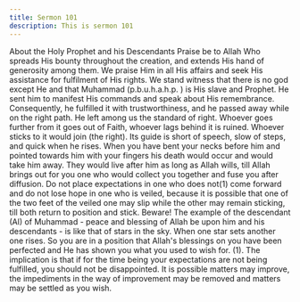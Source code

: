 ```yaml
---
title: Sermon 101
description: This is sermon 101
---
```


About the Holy Prophet and his Descendants
Praise be to Allah Who spreads His bounty throughout the creation, and extends His hand of
generosity among them. We praise Him in all His affairs and seek His assistance for
fulfilment of His rights.
We stand witness that there is no god except He and that Muhammad (p.b.u.h.a.h.p. ) is His
slave and Prophet. He sent him to manifest His commands and speak about His remembrance.
Consequently, he fulfilled it with trustworthiness, and he passed away while on the right path.
He left among us the standard of right. Whoever goes further from it goes out of Faith,
whoever lags behind it is ruined. Whoever sticks to it would join (the right). Its guide is short
of speech, slow of steps, and quick when he rises. When you have bent your necks before him
and pointed towards him with your fingers his death would occur and would take him away.
They would live after him as long as Allah wills, till Allah brings out for you one who would
collect you together and fuse you after diffusion.
Do not place expectations in one who does not(1) come forward and do not lose hope in one
who is veiled, because it is possible that one of the two feet of the veiled one may slip while
the other may remain sticking, till both return to position and stick.
Beware! The example of the descendant (Al) of Muhammad - peace and blessing of Allah be
upon him and his descendants - is like that of stars in the sky. When one star sets another one
rises. So you are in a position that Allah's blessings on you have been perfected and He has
shown you what you used to wish for.
(1). The implication is that if for the time being your expectations are not being fulfilled, you
should not be disappointed.
It is possible matters may improve, the impediments in the way of improvement may be
removed and matters may be settled as you wish.